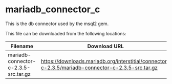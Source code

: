 mariadb_connector_c
============
This is the db connector used by the msql2 gem.

This file can be downloaded from the following locations:

| Filename | Download URL |
| -------- | ------------ |
| mariadb-connector-c-2.3.5-src.tar.gz | https://downloads.mariadb.org/interstitial/connector-c-2.3.5/mariadb-connector-c-2.3.5-src.tar.gz |
